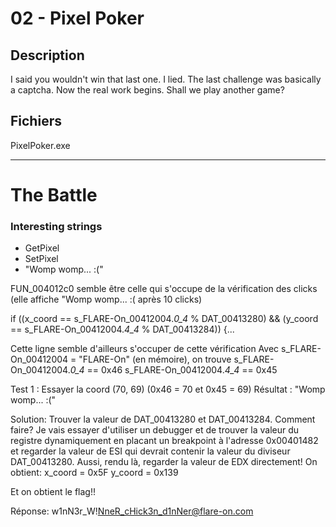 # 02 - Pixel Poker
## Description
I said you wouldn't win that last one. I lied. The last challenge was basically a captcha. Now the real work begins. Shall we play another game?

## Fichiers
PixelPoker.exe

---

# The Battle

### Interesting strings
- GetPixel
- SetPixel
- "Womp womp... :("

FUN_004012c0 semble être celle qui s'occupe de la vérification des clicks (elle affiche "Womp womp... :( après 10 clicks)

if ((x_coord == s_FLARE-On_00412004._0_4_ % DAT_00413280) &&
    (y_coord == s_FLARE-On_00412004._4_4_ % DAT_00413284)) {...

Cette ligne semble d'ailleurs s'occuper de cette vérification
Avec s_FLARE-On_00412004 = "FLARE-On" (en mémoire), on trouve 
s_FLARE-On_00412004._0_4_ == 0x46
s_FLARE-On_00412004._4_4_ == 0x45

Test 1 : Essayer la coord (70, 69) (0x46 = 70 et 0x45 = 69)
Résultat : "Womp womp... :("

Solution: Trouver la valeur de DAT_00413280 et DAT_00413284.
Comment faire? Je vais essayer d'utiliser un debugger et de trouver la valeur du registre dynamiquement en placant un breakpoint à l'adresse 0x00401482 et regarder la valeur de ESI qui devrait contenir la valeur du diviseur DAT_00413280.
Aussi, rendu là, regarder la valeur de EDX directement!
On obtient:
x_coord = 0x5F
y_coord = 0x139

Et on obtient le flag!!

Réponse: w1nN3r_W!NneR_cHick3n_d1nNer@flare-on.com